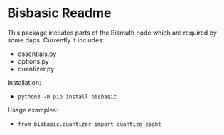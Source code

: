 Bisbasic Readme
=======

This package includes parts of the Bismuth node which are required by some daps.
Currently it includes:

- essentials.py
- options.py
- quantizer.py

Installation: 
- `python3 -m pip install bisbasic`

Usage examples:
- `from bisbasic.quantizer import quantize_eight`

